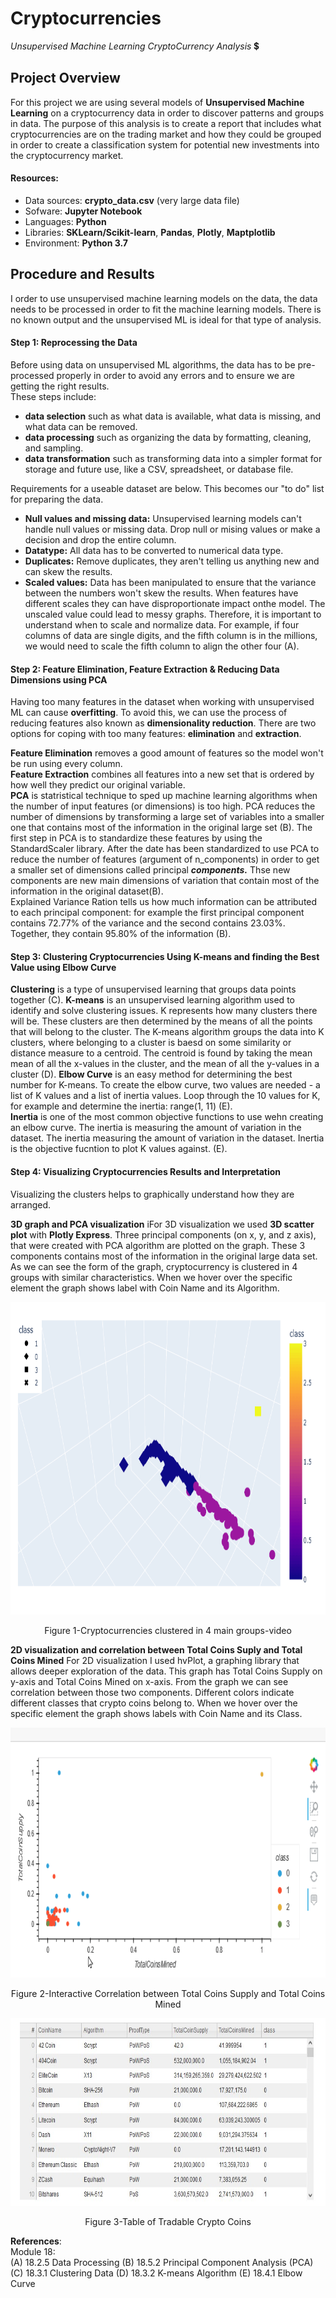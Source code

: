 # Cryptocurrencies 
*Unsupervised Machine Learning CryptoCurrency Analysis* 💲
## Project Overview 
For this project we are using several models of **Unsupervised Machine Learning** on a cryptocurrency data in order to discover 
patterns and groups in data.   The purpose of this analysis is to create a report that includes what cryptocurrencies are on the 
trading market and how they could be grouped in order to create a classification system for potential new investments into the 
cryptocurrency market. 
 
#### Resources: 
-  Data sources:  **crypto_data.csv** (very large data file)
-  Sofware: **Jupyter Notebook**
-  Languages: **Python**
-  Libraries: **SKLearn/Scikit-learn**, **Pandas**, **Plotly**, **Maptplotlib**
-  Environment: **Python 3.7**
 
## Procedure and Results 
I order to use unsupervised machine learning models on the data, the data needs to be processed in order to fit the machine learning
models.  There is no known output and the unsupervised ML is ideal for that type of analysis.  

#### Step 1:  Reprocessing the Data 
Before using data on unsupervised ML algorithms, the data has to be pre-processed properly in order to avoid any errors and to 
ensure we are getting the right results.  
These steps include:
 - **data selection** such as what data is available, what data is missing, and what data can be removed.
 - **data processing** such as organizing the data by formatting, cleaning, and sampling.
 - **data transformation** such as transforming data into a simpler format for storage and future use, like a CSV, spreadsheet, or database file.

Requirements for a useable dataset are below.  This becomes our "to do" list for preparing the data.   
 -  **Null values and missing data:**  Unsupervised learning models can't handle null values or missing data.  Drop null or mising values or
make a decision and drop the entire column.
-  **Datatype:** All data has to be converted to numerical data type. 
-  **Duplicates:** Remove duplicates, they aren't telling us anything new and can skew the results.    
-  **Scaled values:** Data has been manipulated to ensure that the variance between the numbers won't skew the results.   When features have different 
scales they can have disproportionate impact onthe model.  The unscaled value could lead to messy graphs.  Therefore, it is important to 
understand when to scale and normalize data.  For example, if four columns of data are single digits, and the fifth column is in the millions, 
we would need to scale the fifth column to align the other four (A). 

#### Step 2:  Feature Elimination, Feature Extraction & Reducing Data Dimensions using PCA 
Having too many features in the dataset when working with unsupervised ML can cause **overfitting**.  To avoid this, we can use the process
of reducing features also known as **dimensionality reduction**.  There are two options for coping with too many features:  **elimination** and 
**extraction**.  

**Feature Elimination** removes a good amount of features so the model won't be run using every column.  
**Feature Extraction** combines all features into a new set that is ordered by how well they predict our original variable.  
**PCA** is statristical technique to sped up machine learning algorithms when the number of input features (or dimensions) is too high. 
PCA reduces the number of dimensions by transforming a large set of variables into a smaller one that contains most of the information in 
the original large set (B).
The first step in  PCA is to standardize these features by using the StandardScaler library.  After the date has been standardized to 
use PCA to reduce the number of features (argument of n_components) in order to get a smaller set of dimensions called principal ***components.***
Thse new components are new main dimensions of variation that contain most of the information in the original dataset(B).  
Explained Variance Ration tells us how much information can be attributed to each principal component: for example the first principal component
contains 72.77% of the variance and the second contains 23.03%.  Together, they contain 95.80% of the information (B).  

#### Step 3:  Clustering Cryptocurrencies Using K-means and finding the Best Value using Elbow Curve
**Clustering** is a type of unsupervised learning that groups data points together (C). 
**K-means** is an unsupervised learning algorithm used to identify and solve clustering issues.  K represents how many clusters there will be. 
These clusters are then determined by the means of all the points that will belong to the cluster.  The K-means algorithm groups the data into
K clusters, where belonging to a cluster is baesd on some similarity or distance measure to a centroid.  The centroid is found by taking the mean
mean of all the x-values in the cluster, and the mean of all the y-values in a cluster (D). 
**Elbow Curve** is an easy method for determining the best number for K-means.  To create the elbow curve, two values are needed - a list 
of K values and a list of inertia values.  Loop through the 10 values for K, for example and determine the inertia: range(1, 11) (E).  
**Inertia** is one of the most common objective functions to use wehn creating an elbow curve.  The inertia is measuring the amount of 
variation in the dataset. The inertia measuring the amount of variation in the dataset. Inertia is the objective fucntion to plot K values against. (E).  

#### Step 4:  Visualizing Cryptocurrencies Results and Interpretation
Visualizing the clusters helps to graphically understand how they are arranged.   

**3D graph and PCA visualization** iFor 3D visualization we used **3D scatter plot** with **Plotly Express**.  Three principal components
(on x, y, and z axis), that were created with PCA algorithm are plotted on the graph. These 3 components contains most of the information 
in the original large data set.  As we can see the form of the graph, cryptocurrency is clustered in 4 groups with similar characteristics.  When 
we hover over the specific element the graph shows label with Coin Name and its Algorithm.  

<p align="center">
  <img width="600" height="500" src="https://github.com/mjrotter4445/CryptoCurrencies/blob/main/Graphics/Figure1_Crypto%203Dviz.gif">
</p>
<p align="center">
Figure 1-Cryptocurrencies clustered in 4 main groups-video
</p>

**2D visualization and correlation between Total Coins Suply and Total Coins Mined**
For 2D visualization I used hvPlot, a graphing library that allows deeper exploration of the data.  This graph has Total Coins Supply 
on y-axis and Total Coins Mined on x-axis. From the graph we can see correlation between those two components.  Different colors indicate different 
classes that crypto coins belong to.  When we hover over the specific element the graph shows labels with Coin Name and its Class.  


<p align="center">
  <img width="800" height="400" src="https://github.com/mjrotter4445/CryptoCurrencies/blob/main/Graphics/fig2_2dvideo.gif">
</p>
<p align="center">
Figure 2-Interactive Correlation between Total Coins Supply and Total Coins Mined
</p>



<p align="center">
  <img width="600" height="300" src="https://github.com/mjrotter4445/CryptoCurrencies/blob/main/Graphics/Fig3_clust_df_tradable_crypto.jpg">
</p>
<p align="center">
Figure 3-Table of Tradable Crypto Coins
</p>
  
**References**:   
Module 18:  
(A) 18.2.5 Data Processing 
(B) 18.5.2 Principal Component Analysis (PCA)
(C) 18.3.1 Clustering Data
(D) 18.3.2 K-means Algorithm 
(E) 18.4.1 Elbow Curve
